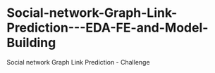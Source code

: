 # Social-network-Graph-Link-Prediction---EDA-FE-and-Model-Building
Social network Graph Link Prediction - Challenge

